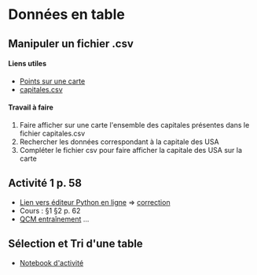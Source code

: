 # Données en table
## Manipuler un fichier .csv
#### Liens utiles
* [Points sur une carte](https://www.cahier-nsi.fr/livecsvmap2/)
* [capitales.csv](https://github.com/thfruchart/1nsi/blob/main/S4/capitales.csv)

#### Travail à faire
1. Faire afficher sur une carte l'ensemble des capitales présentes dans le fichier capitales.csv
2. Rechercher les données correspondant à la capitale des USA
3. Compléter le fichier csv pour faire afficher la capitale des USA sur la carte

## Activité 1 p. 58
* [Lien vers éditeur Python en ligne](https://www.cahier-nsi.fr/webpython/?template=Seq4_activite1.py) => [correction](https://github.com/thfruchart/1nsi/blob/main/S4/Act1p58.md)
* Cours : §1 §2 p. 62
* [QCM entraînement](https://genumsi.inria.fr/qcm.php?h=9edf61f67a09b941548fd3de292bfad6)  ... [](https://genumsi.inria.fr/qcm-corrige.php?cle=Mzc2OzQ3NDs1ODk7NTkwOzU5NDs2MzE7NjM1OzYzNjs3MTY7NzE3OzgwNDs5NzI7MTAxNDsxNzYw)

## Sélection et Tri d'une table
* [Notebook d'activité](https://github.com/thfruchart/1nsi/blob/main/S4/Selection_Tri_Table.ipynb)
